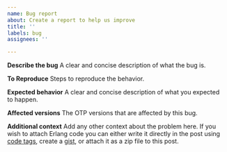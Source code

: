 ```yaml
---
name: Bug report
about: Create a report to help us improve
title: ''
labels: bug
assignees: ''

---
```


**Describe the bug**
A clear and concise description of what the bug is.

**To Reproduce**
Steps to reproduce the behavior.

**Expected behavior**
A clear and concise description of what you expected to happen.

**Affected versions**
The OTP versions that are affected by this bug.

**Additional context**
Add any other context about the problem here. If you wish to attach Erlang code you can either write it directly in the post using [code tags](https://guides.github.com/features/mastering-markdown/), create a [gist](https://gist.github.com), or attach it as a zip file to this post.

<!--
%CopyrightBegin%

SPDX-FileCopyrightText: Copyright Ericsson AB 2021-2025. All Rights Reserved.

SPDX-License-Identifier: Apache-2.0

%CopyrightEnd%

-->
